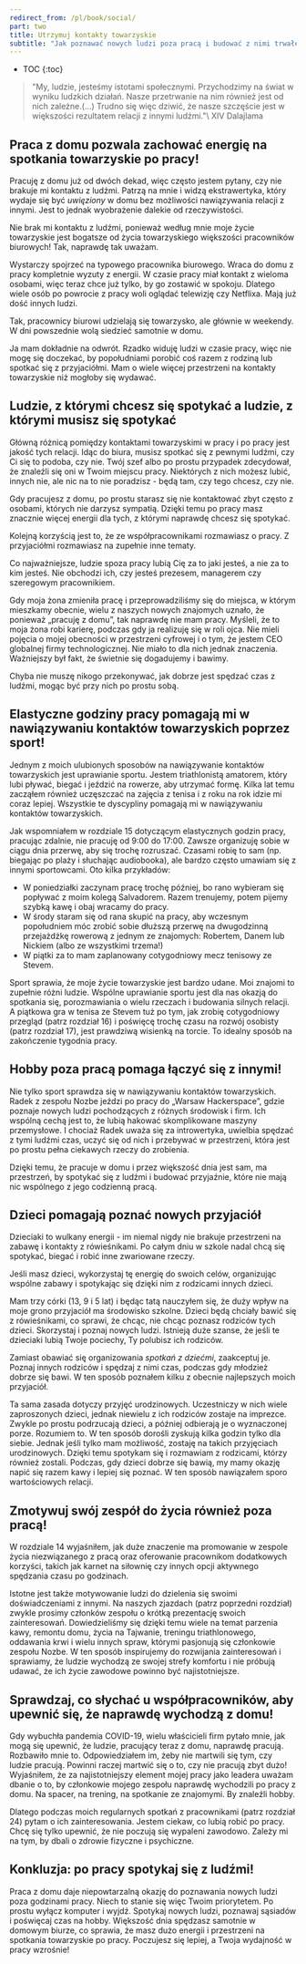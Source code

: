 ```yaml
---
redirect_from: /pl/book/social/
part: two
title: Utrzymuj kontakty towarzyskie
subtitle: "Jak poznawać nowych ludzi poza pracą i budować z nimi trwałe relacje."
---
```


* TOC
{:toc}

> "My, ludzie, jesteśmy istotami społecznymi. Przychodzimy na świat w wyniku ludzkich działań. Nasze przetrwanie na nim również jest od nich zależne.(…) Trudno się więc dziwić, że nasze szczęście jest w większości rezultatem relacji z innymi ludźmi."\\
> XIV Dalajlama

## Praca z domu pozwala zachować energię na spotkania towarzyskie po pracy!

Pracuję z domu już od dwóch dekad, więc często jestem pytany, czy nie brakuje mi kontaktu z ludźmi. Patrzą na mnie i widzą ekstrawertyka, który wydaje się być *uwięziony* w domu bez możliwości nawiązywania relacji z innymi. Jest to jednak wyobrażenie dalekie od rzeczywistości.

Nie brak mi kontaktu z ludźmi, ponieważ według mnie moje życie towarzyskie jest bogatsze od życia towarzyskiego większości pracowników biurowych! Tak, naprawdę tak uważam.

Wystarczy spojrzeć na typowego pracownika biurowego. Wraca do domu z pracy kompletnie wyzuty z energii. W czasie pracy miał kontakt z wieloma osobami, więc teraz chce już tylko, by go zostawić w spokoju. Dlatego wiele osób po powrocie z pracy woli oglądać telewizję czy Netflixa. Mają już dość innych ludzi.

Tak, pracownicy biurowi udzielają się towarzysko, ale głównie w weekendy. W dni powszednie wolą siedzieć samotnie w domu.

Ja mam dokładnie na odwrót. Rzadko widuję ludzi w czasie pracy, więc nie mogę się doczekać, by popołudniami porobić coś razem z rodziną lub spotkać się z przyjaciółmi. Mam o wiele więcej przestrzeni na kontakty towarzyskie niż mogłoby się wydawać.

## Ludzie, z którymi chcesz się spotykać a ludzie, z którymi musisz się spotykać

Główną różnicą pomiędzy kontaktami towarzyskimi w pracy i po pracy jest jakość tych relacji. Idąc do biura, musisz spotkać się z pewnymi ludźmi, czy Ci się to podoba, czy nie. Twój szef albo po prostu przypadek zdecydował, że znaleźli się oni w Twoim miejscu pracy. Niektórych z nich możesz lubić, innych nie, ale nic na to nie poradzisz - będą tam, czy tego chcesz, czy nie.

Gdy pracujesz z domu, po prostu starasz się nie kontaktować zbyt często z osobami, których nie darzysz sympatią. Dzięki temu po pracy masz znacznie więcej energii dla tych, z którymi naprawdę chcesz się spotykać.

Kolejną korzyścią jest to, że ze współpracownikami rozmawiasz o pracy. Z przyjaciółmi rozmawiasz na zupełnie inne tematy.

Co najważniejsze, ludzie spoza pracy lubią Cię za to jaki jesteś, a nie za to kim jesteś. Nie obchodzi ich, czy jesteś prezesem, managerem czy szeregowym pracownikiem. 

Gdy moja żona zmieniła pracę i przeprowadziliśmy się do miejsca, w którym mieszkamy obecnie, wielu z naszych nowych znajomych uznało, że ponieważ „pracuję z domu”, tak naprawdę nie mam pracy. Myśleli, że to moja żona robi karierę, podczas gdy ja realizuję się w roli ojca. Nie mieli pojęcia o mojej obecności w przestrzeni cyfrowej i o tym, że jestem CEO globalnej firmy technologicznej. Nie miało to dla nich jednak znaczenia. Ważniejszy był fakt, że świetnie się dogadujemy i bawimy.

Chyba nie muszę nikogo przekonywać, jak dobrze jest spędzać czas z ludźmi, mogąc być przy nich po prostu sobą.

## Elastyczne godziny pracy pomagają mi w nawiązywaniu kontaktów towarzyskich poprzez sport!

Jednym z moich ulubionych sposobów na nawiązywanie kontaktów towarzyskich jest uprawianie sportu. Jestem triathlonistą amatorem, który lubi pływać, biegać i jeździć na rowerze, aby utrzymać formę. Kilka lat temu zacząłem również uczęszczać na zajęcia z tenisa i z roku na rok idzie mi coraz lepiej. Wszystkie te dyscypliny pomagają mi w nawiązywaniu kontaktów towarzyskich.

Jak wspomniałem w rozdziale 15 dotyczącym elastycznych godzin pracy, pracując zdalnie, nie pracuję od 9:00 do 17:00. Zawsze organizuję sobie w ciągu dnia przerwę, aby się trochę rozruszać. Czasami robię to sam (np. biegając po plaży i słuchając audiobooka), ale bardzo często umawiam się z innymi sportowcami. Oto kilka przykładów:

- W poniedziałki zaczynam pracę trochę później, bo rano wybieram się popływać z moim kolegą Salvadorem. Razem trenujemy, potem pijemy szybką kawę i obaj wracamy do pracy.
- W środy staram się od rana skupić na pracy, aby wczesnym popołudniem móc zrobić sobie dłuższą przerwę na dwugodzinną przejażdżkę rowerową z jednym ze znajomych: Robertem, Danem lub Nickiem (albo ze wszystkimi trzema!)
- W piątki za to mam zaplanowany cotygodniowy mecz tenisowy ze Stevem.

Sport sprawia, że moje życie towarzyskie jest bardzo udane. Moi znajomi to zupełnie różni ludzie. Wspólne uprawianie sportu jest dla nas okazją do spotkania się, porozmawiania o wielu rzeczach i budowania silnych relacji. A piątkowa gra w tenisa ze Stevem tuż po tym, jak zrobię cotygodniowy przegląd (patrz rozdział 16) i poświęcę trochę czasu na rozwój osobisty (patrz rozdział 17), jest prawdziwą wisienką na torcie. To idealny sposób na zakończenie tygodnia pracy.

## Hobby poza pracą pomaga łączyć się z innymi!

Nie tylko sport sprawdza się w nawiązywaniu kontaktów towarzyskich. Radek z zespołu Nozbe jeździ po pracy do „Warsaw Hackerspace”, gdzie poznaje nowych ludzi pochodzących z różnych środowisk i firm. Ich wspólną cechą jest to, że lubią hakować skomplikowane maszyny przemysłowe. I chociaż Radek uważa się za introwertyka, uwielbia spędzać z tymi ludźmi czas, uczyć się od nich i przebywać w przestrzeni, która jest po prostu pełna ciekawych rzeczy do zrobienia.

Dzięki temu, że pracuje w domu i przez większość dnia jest sam, ma przestrzeń, by spotykać się z ludźmi i budować przyjaźnie, które nie mają nic wspólnego z jego codzienną pracą.

## Dzieci pomagają poznać nowych przyjaciół

Dzieciaki to wulkany energii - im niemal nigdy nie brakuje przestrzeni na zabawę i kontakty z rówieśnikami. Po całym dniu w szkole nadal chcą się spotykać, biegać i robić inne zwariowane rzeczy.

Jeśli masz dzieci, wykorzystaj tę energię do swoich celów, organizując wspólne zabawy i spotykając się dzięki nim z rodzicami innych dzieci.

Mam trzy córki (13, 9 i 5 lat) i będąc tatą nauczyłem się, że duży wpływ na moje grono przyjaciół ma środowisko szkolne. Dzieci będą chciały bawić się z rówieśnikami, co sprawi, że chcąc, nie chcąc poznasz rodziców tych dzieci. Skorzystaj i poznaj nowych ludzi. Istnieją duże szanse, że jeśli te dzieciaki lubią Twoje pociechy, Ty polubisz ich rodziców.

Zamiast obawiać się organizowania *spotkań z dziećmi*, zaakceptuj je. Poznaj innych rodziców i spędzaj z nimi czas, podczas gdy młodzież dobrze się bawi. W ten sposób poznałem kilku z obecnie najlepszych moich przyjaciół.

Ta sama zasada dotyczy przyjęć urodzinowych. Uczestniczy w nich wiele zaproszonych dzieci, jednak niewielu z ich rodziców zostaje na imprezce. Zwykle po prostu podrzucają dzieci, a później odbierają je o wyznaczonej porze. Rozumiem to. W ten sposób dorośli zyskują kilka godzin tylko dla siebie. Jednak jeśli tylko mam możliwość, zostaję na takich przyjęciach urodzinowych. Dzięki temu spotykam się i rozmawiam z rodzicami, którzy również zostali. Podczas, gdy dzieci dobrze się bawią, my mamy okazję napić się razem kawy i lepiej się poznać. W ten sposób nawiązałem sporo wartościowych relacji.

## Zmotywuj swój zespół do życia również poza pracą!

W rozdziale 14 wyjaśniłem, jak duże znaczenie ma promowanie w zespole życia niezwiązanego z pracą oraz oferowanie pracownikom dodatkowych korzyści, takich jak karnet na siłownię czy innych opcji aktywnego spędzania czasu po godzinach.

Istotne jest także motywowanie ludzi do dzielenia się swoimi doświadczeniami z innymi. Na naszych zjazdach (patrz poprzedni rozdział) zwykle prosimy członków zespołu o krótką prezentację swoich zainteresowań. Dowiedzieliśmy się dzięki temu wiele na temat parzenia kawy, remontu domu, życia na Tajwanie, treningu triathlonowego, oddawania krwi i wielu innych spraw, którymi pasjonują się członkowie zespołu Nozbe. W ten sposób inspirujemy do rozwijania zainteresowań i sprawiamy, że ludzie wychodzą ze swojej strefy komfortu i nie próbują udawać, że ich życie zawodowe powinno być najistotniejsze.

## Sprawdzaj, co słychać u współpracowników, aby upewnić się, że naprawdę wychodzą z domu!

Gdy wybuchła pandemia COVID-19, wielu właścicieli firm pytało mnie, jak mogą się upewnić, że ludzie, pracujący teraz z domu, naprawdę pracują. Rozbawiło mnie to. Odpowiedziałem im, żeby nie martwili się tym, czy ludzie pracują. Powinni raczej martwić się o to, czy nie pracują zbyt dużo! Wyjaśniłem, że za najistotniejszy element mojej pracy jako leadera uważam dbanie o to, by członkowie mojego zespołu naprawdę wychodzili po pracy z domu. Na spacer, na trening, na spotkanie ze znajomymi. By znaleźli hobby.

Dlatego podczas moich regularnych spotkań z pracownikami (patrz rozdział 24) pytam o ich zainteresowania. Jestem ciekaw, co lubią robić po pracy. Chcę się tylko upewnić, że nie poczują się wypaleni zawodowo. Zależy mi na tym, by dbali o zdrowie fizyczne i psychiczne.


## Konkluzja: po pracy spotykaj się z ludźmi!

Praca z domu daje niepowtarzalną okazję do poznawania nowych ludzi poza godzinami pracy. Niech to stanie się więc Twoim priorytetem. Po prostu wyłącz komputer i wyjdź. Spotykaj nowych ludzi, poznawaj sąsiadów i poświęcaj czas na hobby. Większość dnia spędzasz samotnie w domowym biurze, co sprawia, że masz dużo energii i przestrzeni na spotkania towarzyskie po pracy. Poczujesz się lepiej, a Twoja wydajność w pracy wzrośnie!

[^1]: O hobby Radka mówiliśmy w 211 odcinku *The Podcast FM*: [ThePodcast.FM/211](https://thepodcast.fm/211)
